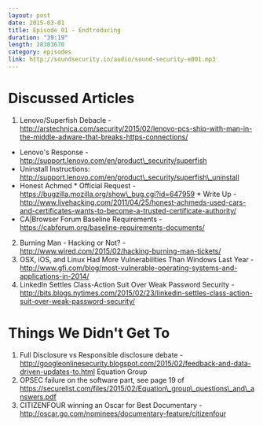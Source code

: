 ```yaml
---
layout: post
date: 2015-03-01
title: Episode 01 - Endtroducing
duration: "39:19"
length: 28303670
category: episodes
link: http://soundsecurity.io/audio/sound-security-e001.mp3
---
```


# Discussed Articles
1. Lenovo/Superfish Debacle - http://arstechnica.com/security/2015/02/lenovo-pcs-ship-with-man-in-the-middle-adware-that-breaks-https-connections/ 
* Lenovo\'s Response - http://support.lenovo.com/en/product\_security/superfish 
* Uninstall Instructions: http://support.lenovo.com/en/product\_security/superfish\_uninstall
* Honest Achmed 
        * Official Request - https://bugzilla.mozilla.org/show\_bug.cgi?id=647959 
        * Write Up - http://www.livehacking.com/2011/04/25/honest-achmeds-used-cars-and-certificates-wants-to-become-a-trusted-certificate-authority/
* CA\|Browser Forum Baseline Requirements - https://cabforum.org/baseline-requirements-documents/
2. Burning Man - Hacking or Not? - http://www.wired.com/2015/02/hacking-burning-man-tickets/
3. OSX, iOS, and Linux Had More Vulnerabilities Than Windows Last Year - http://www.gfi.com/blog/most-vulnerable-operating-systems-and-applications-in-2014/
4. LinkedIn Settles Class-Action Suit Over Weak Password Security - http://bits.blogs.nytimes.com/2015/02/23/linkedin-settles-class-action-suit-over-weak-password-security/

# Things We Didn\'t Get To
1. Full Disclosure vs Responsible disclosure debate - http://googleonlinesecurity.blogspot.com/2015/02/feedback-and-data-driven-updates-to.html
Equation Group
2. OPSEC failure on the software part, see page 19 of https://securelist.com/files/2015/02/Equation\_group\_questions\_and\_answers.pdf 
3. CITIZENFOUR winning an Oscar for Best Documentary - http://oscar.go.com/nominees/documentary-feature/citizenfour
